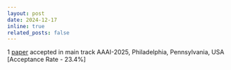```yaml
---
layout: post
date: 2024-12-17
inline: true
related_posts: false
---
```


1 <a href="https://arxiv.org/abs/2405.15328" target="_blank">paper</a> accepted in main track AAAI-2025, Philadelphia, Pennsylvania, USA [Acceptance Rate - 23.4%]
